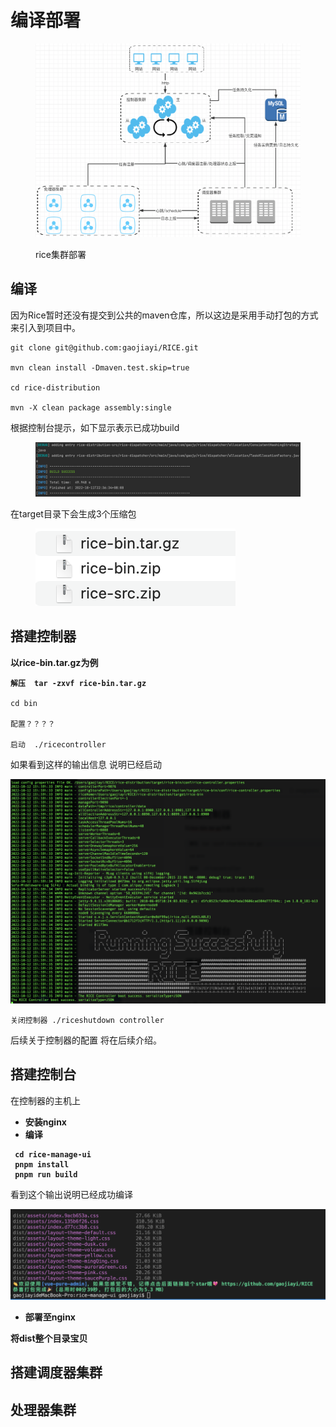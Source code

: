 # 编译部署

<figure><img src=".gitbook/assets/image (4).png" alt=""><figcaption><p>rice集群部署</p></figcaption></figure>

## 编译

因为Rice暂时还没有提交到公共的maven仓库，所以这边是采用手动打包的方式来引入到项目中。

```
git clone git@github.com:gaojiayi/RICE.git

mvn clean install -Dmaven.test.skip=true

cd rice-distribution

mvn -X clean package assembly:single

```

根据控制台提示，如下显示表示已成功build

<figure><img src=".gitbook/assets/image (3).png" alt=""><figcaption></figcaption></figure>

在target目录下会生成3个压缩包

<figure><img src=".gitbook/assets/image (6).png" alt=""><figcaption></figcaption></figure>

## 搭建控制器

**以rice-bin.tar.gz为例**

<pre><code><strong>解压  tar -zxvf rice-bin.tar.gz
</strong>
cd bin

配置？？？？

启动  ./ricecontroller
</code></pre>

如果看到这样的输出信息 说明已经启动

![](<.gitbook/assets/image (1).png>)

```
关闭控制器 ./riceshutdown controller
```

后续关于控制器的配置 将在后续介绍。

## 搭建控制台

在控制器的主机上

* **安装nginx**
* **编译**

<pre data-line-numbers><code><strong> cd rice-manage-ui
</strong><strong> pnpm install
</strong><strong> pnpm run build</strong></code></pre>

看到这个输出说明已经成功编译

![](.gitbook/assets/image.png)

* **部署至nginx**

**将dist整个目录宝贝**



## 搭建调度器集群

## 处理器集群
